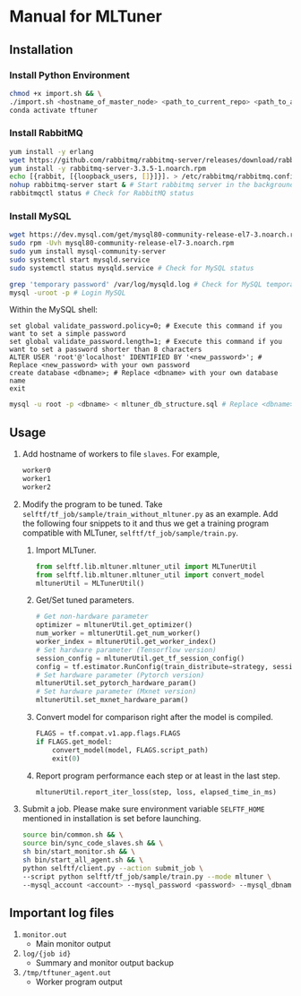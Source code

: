 # Manual for MLTuner
## Installation

### Install Python Environment

```bash
chmod +x import.sh && \
./import.sh <hostname_of_master_node> <path_to_current_repo> <path_to_anaconda> && \
conda activate tftuner
```

### Install RabbitMQ

```bash
yum install -y erlang
wget https://github.com/rabbitmq/rabbitmq-server/releases/download/rabbitmq_v3_3_5/rabbitmq-server-3.3.5-1.noarch.rpm
yum install -y rabbitmq-server-3.3.5-1.noarch.rpm
echo [{rabbit, [{loopback_users, []}]}]. > /etc/rabbitmq/rabbitmq.config
nohup rabbitmq-server start & # Start rabbitmq server in the background or run `rabbitmq-server start` in a tmux screen
rabbitmqctl status # Check for RabbitMQ status
```

### Install MySQL

```bash
wget https://dev.mysql.com/get/mysql80-community-release-el7-3.noarch.rpm # Download and install MySQL
sudo rpm -Uvh mysql80-community-release-el7-3.noarch.rpm
sudo yum install mysql-community-server
sudo systemctl start mysqld.service
sudo systemctl status mysqld.service # Check for MySQL status

grep 'temporary password' /var/log/mysqld.log # Check for MySQL temporary password
mysql -uroot -p # Login MySQL
```

Within the MySQL shell:

```mysql
set global validate_password.policy=0; # Execute this command if you want to set a simple password
set global validate_password.length=1; # Execute this command if you want to set a password shorter than 8 characters
ALTER USER 'root'@'localhost' IDENTIFIED BY '<new_password>'; # Replace <new_password> with your own password
create database <dbname>; # Replace <dbname> with your own database name
exit
```

```bash
mysql -u root -p <dbname> < mltuner_db_structure.sql # Replace <dbname> with your own database name
```

## Usage

1. Add hostname of workers to file `slaves`. For example, 

    ```bash
    worker0
    worker1
    worker2
    ```

2. Modify the program to be tuned. Take `selftf/tf_job/sample/train_without_mltuner.py` as an example. Add the following four snippets to it and thus we get a training program compatible with MLTuner, `selftf/tf_job/sample/train.py`.

    1. Import MLTuner.

        ```python
        from selftf.lib.mltuner.mltuner_util import MLTunerUtil
        from selftf.lib.mltuner.mltuner_util import convert_model
		mltunerUtil = MLTunerUtil()
        ```
        
     2. Get/Set tuned parameters.
    
        ```python
        # Get non-hardware parameter
        optimizer = mltunerUtil.get_optimizer()
        num_worker = mltunerUtil.get_num_worker()
        worker_index = mltunerUtil.get_worker_index()
        # Set hardware parameter (Tensorflow version)
        session_config = mltunerUtil.get_tf_session_config()
        config = tf.estimator.RunConfig(train_distribute=strategy, session_config=session_config)
        # Set hardware parameter (Pytorch version)
        mltunerUtil.set_pytorch_hardware_param()
        # Set hardware parameter (Mxnet version)
        mltunerUtil.set_mxnet_hardware_param()
        ```
    
    3. Convert model for comparison right after the model is compiled.
    
        ```python
        FLAGS = tf.compat.v1.app.flags.FLAGS
        if FLAGS.get_model:
            convert_model(model, FLAGS.script_path)
            exit(0)
        ```
    
    4. Report program performance each step or at least in the last step.
    
        ```python
        mltunerUtil.report_iter_loss(step, loss, elapsed_time_in_ms)
        ```
    
3. Submit a job. Please make sure environment variable `SELFTF_HOME` mentioned in installation is set before launching.

    ```bash
    source bin/common.sh && \
    source bin/sync_code_slaves.sh && \
    sh bin/start_monitor.sh && \
    sh bin/start_all_agent.sh && \
    python selftf/client.py --action submit_job \
    --script python selftf/tf_job/sample/train.py --mode mltuner \
	--mysql_account <account> --mysql_password <password> --mysql_dbname <dbname>
    ```
    

## Important log files

1. `monitor.out`
    - Main monitor output
2. `log/{job id}`
    - Summary and monitor output backup
3. `/tmp/tftuner_agent.out`
    - Worker program output
